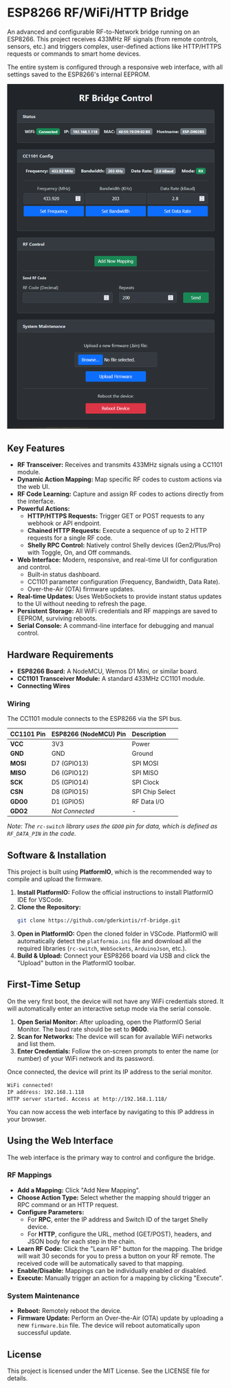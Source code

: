 # ESP8266 RF/WiFi/HTTP Bridge

An advanced and configurable RF-to-Network bridge running on an ESP8266. This project receives 433MHz RF signals (from remote controls, sensors, etc.) and triggers complex, user-defined actions like HTTP/HTTPS requests or commands to smart home devices.

The entire system is configured through a responsive web interface, with all settings saved to the ESP8266's internal EEPROM.

![Web UI Screenshot](./docs/web-ui.png)

## Key Features

- **RF Transceiver:** Receives and transmits 433MHz signals using a CC1101 module.
- **Dynamic Action Mapping:** Map specific RF codes to custom actions via the web UI.
- **RF Code Learning:** Capture and assign RF codes to actions directly from the interface.
- **Powerful Actions:**
  - **HTTP/HTTPS Requests:** Trigger GET or POST requests to any webhook or API endpoint.
  - **Chained HTTP Requests:** Execute a sequence of up to 2 HTTP requests for a single RF code.
  - **Shelly RPC Control:** Natively control Shelly devices (Gen2/Plus/Pro) with Toggle, On, and Off commands.
- **Web Interface:** Modern, responsive, and real-time UI for configuration and control.
  - Built-in status dashboard.
  - CC1101 parameter configuration (Frequency, Bandwidth, Data Rate).
  - Over-the-Air (OTA) firmware updates.
- **Real-time Updates:** Uses WebSockets to provide instant status updates to the UI without needing to refresh the page.
- **Persistent Storage:** All WiFi credentials and RF mappings are saved to EEPROM, surviving reboots.
- **Serial Console:** A command-line interface for debugging and manual control.

## Hardware Requirements

- **ESP8266 Board:** A NodeMCU, Wemos D1 Mini, or similar board.
- **CC1101 Transceiver Module:** A standard 433MHz CC1101 module.
- **Connecting Wires**

### Wiring

The CC1101 module connects to the ESP8266 via the SPI bus.

| CC1101 Pin | ESP8266 (NodeMCU) Pin | Description        |
| :--------- | :-------------------- | :----------------- |
| **VCC**    | 3V3                   | Power              |
| **GND**    | GND                   | Ground             |
| **MOSI**   | D7 (GPIO13)           | SPI MOSI           |
| **MISO**   | D6 (GPIO12)           | SPI MISO           |
| **SCK**    | D5 (GPIO14)           | SPI Clock          |
| **CSN**    | D8 (GPIO15)           | SPI Chip Select    |
| **GDO0**   | D1 (GPIO5)            | RF Data I/O        |
| **GDO2**   | *Not Connected*       | -                  |

*Note: The `rc-switch` library uses the `GDO0` pin for data, which is defined as `RF_DATA_PIN` in the code.*

## Software & Installation

This project is built using **PlatformIO**, which is the recommended way to compile and upload the firmware.

1.  **Install PlatformIO:** Follow the official instructions to install PlatformIO IDE for VSCode.
2.  **Clone the Repository:**
    ```bash
    git clone https://github.com/gderkintis/rf-bridge.git
    ```
3.  **Open in PlatformIO:** Open the cloned folder in VSCode. PlatformIO will automatically detect the `platformio.ini` file and download all the required libraries (`rc-switch`, `WebSockets`, `ArduinoJson`, etc.).
4.  **Build & Upload:** Connect your ESP8266 board via USB and click the "Upload" button in the PlatformIO toolbar.

## First-Time Setup

On the very first boot, the device will not have any WiFi credentials stored. It will automatically enter an interactive setup mode via the serial console.

1.  **Open Serial Monitor:** After uploading, open the PlatformIO Serial Monitor. The baud rate should be set to **9600**.
2.  **Scan for Networks:** The device will scan for available WiFi networks and list them.
3.  **Enter Credentials:** Follow the on-screen prompts to enter the name (or number) of your WiFi network and its password.

Once connected, the device will print its IP address to the serial monitor.

```
WiFi connected!
IP address: 192.168.1.118
HTTP server started. Access at http://192.168.1.118/
```

You can now access the web interface by navigating to this IP address in your browser.

## Using the Web Interface

The web interface is the primary way to control and configure the bridge.

### RF Mappings

- **Add a Mapping:** Click "Add New Mapping".
- **Choose Action Type:** Select whether the mapping should trigger an RPC command or an HTTP request.
- **Configure Parameters:**
  - For **RPC**, enter the IP address and Switch ID of the target Shelly device.
  - For **HTTP**, configure the URL, method (GET/POST), headers, and JSON body for each step in the chain.
- **Learn RF Code:** Click the "Learn RF" button for the mapping. The bridge will wait 30 seconds for you to press a button on your RF remote. The received code will be automatically saved to that mapping.
- **Enable/Disable:** Mappings can be individually enabled or disabled.
- **Execute:** Manually trigger an action for a mapping by clicking "Execute".

### System Maintenance

- **Reboot:** Remotely reboot the device.
- **Firmware Update:** Perform an Over-the-Air (OTA) update by uploading a new `firmware.bin` file. The device will reboot automatically upon successful update.

## License

This project is licensed under the MIT License. See the LICENSE file for details.